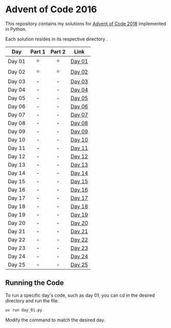 # Advent of Code 2016

This repository contains my solutions for [Advent of Code 2018](https://adventofcode.com/2018) implemented in Python.

Each solution resides in its respective directory .

| Day    | Part 1 | Part 2 | Link             |
|--------|:------:|:------:|------------------|
| Day 01 |   ⭐️   |   ⭐    | [Day 01](day_01) |
| Day 02 |   ⭐️   |   ⭐    | [Day 02](day_02) |
| Day 03 |   -    |   -    | [Day 03](day_03) |
| Day 04 |   -    |   -    | [Day 04](day_04) |
| Day 05 |   -    |   -    | [Day 05](day_05) |
| Day 06 |   -    |   -    | [Day 06](day_06) |
| Day 07 |   -    |   -    | [Day 07](day_07) |
| Day 08 |   -    |   -    | [Day 08](day_08) |
| Day 09 |   -    |   -    | [Day 09](day_09) |
| Day 10 |   -    |   -    | [Day 10](day_10) |
| Day 11 |   -    |   -    | [Day 11](day_11) |
| Day 12 |   -    |   -    | [Day 12](day_12) |
| Day 13 |   -    |   -    | [Day 13](day_13) |
| Day 14 |   -    |   -    | [Day 14](day_14) |
| Day 15 |   -    |   -    | [Day 15](day_15) |
| Day 16 |   -    |   -    | [Day 16](day_16) |
| Day 17 |   -    |   -    | [Day 17](day_17) |
| Day 18 |   -    |   -    | [Day 18](day_18) |
| Day 19 |   -    |   -    | [Day 19](day_19) |
| Day 20 |   -    |   -    | [Day 20](day_20) |
| Day 21 |   -    |   -    | [Day 21](day_22) |
| Day 22 |   -    |   -    | [Day 22](day_21) |
| Day 23 |   -    |   -    | [Day 23](day_23) |
| Day 24 |   -    |   -    | [Day 24](day_24) |
| Day 25 |   -    |   -    | [Day 25](day_25) |

## Running the Code

To run a specific day's code, such as day 01, you can cd in the desired directory and run the file:

``` bash
uv run day_01.py
```

Modify the command to match the desired day.
